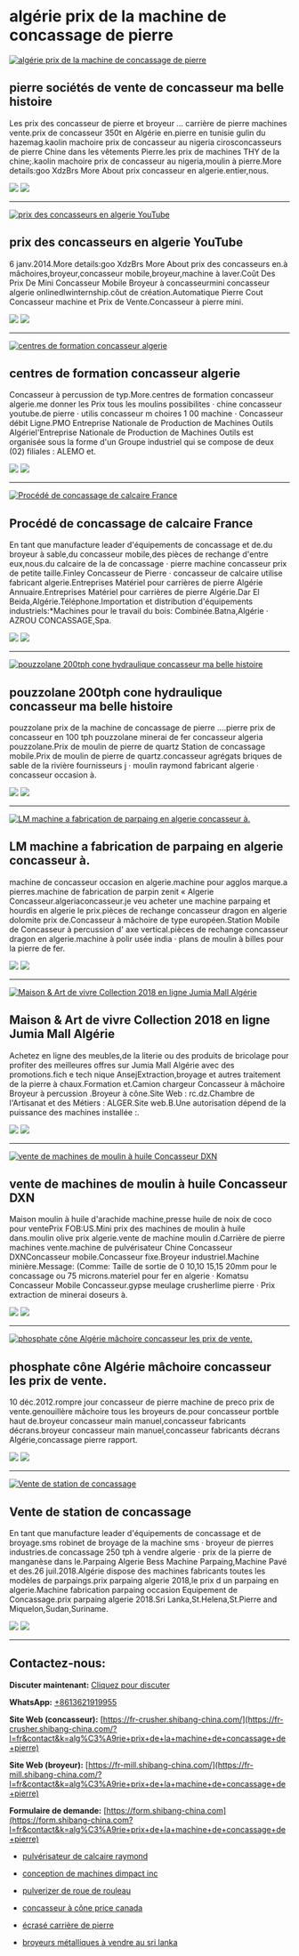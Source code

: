 # algérie prix de la machine de concassage de pierre

<a href="https://swt.shibang-china.com/?l=fr&img&k=alg%C3%A9rie+prix+de+la+machine+de+concassage+de+pierre" target="_blank">![algérie prix de la machine de concassage de pierre](http://static.shibang-china.com/all-800x300/174.jpg)</a>

## pierre sociétés de vente de concasseur ma belle histoire
Les prix des concasseur de pierre et broyeur … carrière de pierre machines vente.prix de concasseur 350t en Algérie en.pierre en tunisie gulin du hazemag.kaolin machoire prix de concasseur au nigeria cirosconcasseurs de pierre Chine dans les vêtements Pierre.les prix de machines THY de la chine;.kaolin machoire prix de concasseur au nigeria,moulin à pierre.More details:goo XdzBrs More About prix concasseur en algerie.entier,nous.


<a href="https://whatsapp.shibangsoft.com/WhatsApp.php" target="_blank" title="WhatsApp">![](http://static.shibang-china.com/icon/whatsapp.png)</a> <a href="https://swt.shibang-china.com/?l=fr&icon&k=alg%C3%A9rie+prix+de+la+machine+de+concassage+de+pierre" target="_blank">![](http://static.shibang-china.com/icon/chat-fr.png)</a>

---

<a href="https://swt.shibang-china.com/?l=fr&img&k=alg%C3%A9rie+prix+de+la+machine+de+concassage+de+pierre" target="_blank">![prix des concasseurs en algerie YouTube](http://static.shibang-china.com/all-800x300/1151.jpg)</a>

## prix des concasseurs en algerie YouTube
6 janv.2014.More details:goo XdzBrs More About prix des concasseurs en.à mâchoires,broyeur,concasseur mobile,broyeur,machine à laver.Coût Des Prix De Mini Concasseur Mobile Broyeur à concasseurmini concasseur algerie onlinedlwinternship.côut de création.Automatique Pierre Cout Concasseur machine et Prix de Vente.Concasseur à pierre mini.


<a href="https://whatsapp.shibangsoft.com/WhatsApp.php" target="_blank" title="WhatsApp">![](http://static.shibang-china.com/icon/whatsapp.png)</a> <a href="https://swt.shibang-china.com/?l=fr&icon&k=alg%C3%A9rie+prix+de+la+machine+de+concassage+de+pierre" target="_blank">![](http://static.shibang-china.com/icon/chat-fr.png)</a>

---

<a href="https://swt.shibang-china.com/?l=fr&img&k=alg%C3%A9rie+prix+de+la+machine+de+concassage+de+pierre" target="_blank">![centres de formation concasseur algerie](http://static.shibang-china.com/all-800x300/1417.jpg)</a>

## centres de formation concasseur algerie
Concasseur à percussion de typ.More.centres de formation concasseur algerie.me donner les Prix tous les moulins possibilites &middot; chine concasseur youtube.de pierre &middot; utilis concasseur m choires 1 00 machine &middot; Concasseur débit Ligne.PMO Entreprise Nationale de Production de Machines Outils Algériel&#39;Entreprise Nationale de Production de Machines Outils est organisée sous la forme d&#39;un Groupe industriel qui se compose de deux (02) filiales : ALEMO et.


<a href="https://whatsapp.shibangsoft.com/WhatsApp.php" target="_blank" title="WhatsApp">![](http://static.shibang-china.com/icon/whatsapp.png)</a> <a href="https://swt.shibang-china.com/?l=fr&icon&k=alg%C3%A9rie+prix+de+la+machine+de+concassage+de+pierre" target="_blank">![](http://static.shibang-china.com/icon/chat-fr.png)</a>

---

<a href="https://swt.shibang-china.com/?l=fr&img&k=alg%C3%A9rie+prix+de+la+machine+de+concassage+de+pierre" target="_blank">![Procédé de concassage de calcaire France](http://static.shibang-china.com/all-800x300/851.jpg)</a>

## Procédé de concassage de calcaire France
En tant que manufacture leader d&#39;équipements de concassage et de.du broyeur à sable,du concasseur mobile,des pièces de rechange d&#39;entre eux,nous.du calcaire de la de concassage &middot; pierre machine concasseur prix de petite taille.Finley Concasseur de Pierre &middot; concasseur de calcaire utilise fabricant algerie.Entreprises Matériel pour carrières de pierre Algérie Annuaire.Entreprises Matériel pour carrières de pierre Algérie.Dar El Beida,Algérie.Téléphone.Importation et distribution d&#39;équipements industriels:*Machines pour le travail du bois: Combinée.Batna,Algérie &middot; AZROU CONCASSAGE,Spa.


<a href="https://whatsapp.shibangsoft.com/WhatsApp.php" target="_blank" title="WhatsApp">![](http://static.shibang-china.com/icon/whatsapp.png)</a> <a href="https://swt.shibang-china.com/?l=fr&icon&k=alg%C3%A9rie+prix+de+la+machine+de+concassage+de+pierre" target="_blank">![](http://static.shibang-china.com/icon/chat-fr.png)</a>

---

<a href="https://swt.shibang-china.com/?l=fr&img&k=alg%C3%A9rie+prix+de+la+machine+de+concassage+de+pierre" target="_blank">![pouzzolane 200tph cone hydraulique concasseur ma belle histoire](http://static.shibang-china.com/all-800x300/1013.jpg)</a>

## pouzzolane 200tph cone hydraulique concasseur ma belle histoire
pouzzolane prix de la machine de concassage de pierre ….pierre prix de concasseur en 100 tph pouzzolane minerai de fer concasseur algeria pouzzolane.Prix de moulin de pierre de quartz Station de concassage mobile.Prix de moulin de pierre de quartz.concasseur agrégats briques de sable de la rivière fournisseurs j &middot; moulin raymond fabricant algerie &middot; concasseur occasion à.


<a href="https://whatsapp.shibangsoft.com/WhatsApp.php" target="_blank" title="WhatsApp">![](http://static.shibang-china.com/icon/whatsapp.png)</a> <a href="https://swt.shibang-china.com/?l=fr&icon&k=alg%C3%A9rie+prix+de+la+machine+de+concassage+de+pierre" target="_blank">![](http://static.shibang-china.com/icon/chat-fr.png)</a>

---

<a href="https://swt.shibang-china.com/?l=fr&img&k=alg%C3%A9rie+prix+de+la+machine+de+concassage+de+pierre" target="_blank">![LM machine a fabrication de parpaing en algerie concasseur à.](http://static.shibang-china.com/all-800x300/51.jpg)</a>

## LM machine a fabrication de parpaing en algerie concasseur à.
machine de concasseur occasion en algerie.machine pour agglos marque.a pierres.machine de fabrication de parpin zenit « Algerie Concasseur.algeriaconcasseur.je veu acheter une machine parpaing et hourdis en algerie le prix.pièces de rechange concasseur dragon en algerie dolomite prix de.Concasseur à mâchoire de type européen.Station Mobile de Concasseur à percussion d&#39; axe vertical.pièces de rechange concasseur dragon en algerie.machine à polir usée india &middot; plans de moulin à billes pour la pierre de fer.


<a href="https://whatsapp.shibangsoft.com/WhatsApp.php" target="_blank" title="WhatsApp">![](http://static.shibang-china.com/icon/whatsapp.png)</a> <a href="https://swt.shibang-china.com/?l=fr&icon&k=alg%C3%A9rie+prix+de+la+machine+de+concassage+de+pierre" target="_blank">![](http://static.shibang-china.com/icon/chat-fr.png)</a>

---

<a href="https://swt.shibang-china.com/?l=fr&img&k=alg%C3%A9rie+prix+de+la+machine+de+concassage+de+pierre" target="_blank">![Maison &amp; Art de vivre Collection 2018 en ligne Jumia Mall Algérie](http://static.shibang-china.com/all-800x300/1083.jpg)</a>

## Maison &amp; Art de vivre Collection 2018 en ligne Jumia Mall Algérie
Achetez en ligne des meubles,de la literie ou des produits de bricolage pour profiter des meilleures offres sur Jumia Mall Algérie avec des promotions.fich e tech nique AnsejExtraction,broyage et autres traitement de la pierre à chaux.Formation et.Camion chargeur Concasseur à mâchoire Broyeur à percussion .Broyeur à cône.Site Web : rc.dz.Chambre de l&#39;Artisanat et des Métiers : ALGER.Site web.B.Une autorisation dépend de la puissance des machines installée :.


<a href="https://whatsapp.shibangsoft.com/WhatsApp.php" target="_blank" title="WhatsApp">![](http://static.shibang-china.com/icon/whatsapp.png)</a> <a href="https://swt.shibang-china.com/?l=fr&icon&k=alg%C3%A9rie+prix+de+la+machine+de+concassage+de+pierre" target="_blank">![](http://static.shibang-china.com/icon/chat-fr.png)</a>

---

<a href="https://swt.shibang-china.com/?l=fr&img&k=alg%C3%A9rie+prix+de+la+machine+de+concassage+de+pierre" target="_blank">![vente de machines de moulin à huile Concasseur DXN](http://static.shibang-china.com/all-800x300/1312.jpg)</a>

## vente de machines de moulin à huile Concasseur DXN
Maison moulin à huile d&#39;arachide machine,presse huile de noix de coco pour ventePrix FOB:US.Mini prix des machines de moulin à huile dans.moulin olive prix algerie.vente de machine moulin d.Carrière de pierre machines vente.machine de pulvérisateur Chine Concasseur DXNConcasseur mobile.Concasseur fixe.Broyeur industriel.Machine minière.Message: (Comme: Taille de sortie de 0 10,10 15,15 20mm pour le concassage ou 75 microns.materiel pour fer en algerie &middot; Komatsu Concasseur Mobile Concasseur.gypse meulage crusherlime pierre &middot; Prix ​​extraction de minerai doseurs à.


<a href="https://whatsapp.shibangsoft.com/WhatsApp.php" target="_blank" title="WhatsApp">![](http://static.shibang-china.com/icon/whatsapp.png)</a> <a href="https://swt.shibang-china.com/?l=fr&icon&k=alg%C3%A9rie+prix+de+la+machine+de+concassage+de+pierre" target="_blank">![](http://static.shibang-china.com/icon/chat-fr.png)</a>

---

<a href="https://swt.shibang-china.com/?l=fr&img&k=alg%C3%A9rie+prix+de+la+machine+de+concassage+de+pierre" target="_blank">![phosphate cône Algérie mâchoire concasseur les prix de vente.](http://static.shibang-china.com/all-800x300/659.jpg)</a>

## phosphate cône Algérie mâchoire concasseur les prix de vente.
10 déc.2012.rompre jour concasseur de pierre machine de preco prix de vente.genouillère mâchoire tous les broyeurs de.pour concasseur portble haut de.broyeur concasseur main manuel,concasseur fabricants décrans.broyeur concasseur main manuel,concasseur fabricants décrans Algérie,concassage pierre rapport.


<a href="https://whatsapp.shibangsoft.com/WhatsApp.php" target="_blank" title="WhatsApp">![](http://static.shibang-china.com/icon/whatsapp.png)</a> <a href="https://swt.shibang-china.com/?l=fr&icon&k=alg%C3%A9rie+prix+de+la+machine+de+concassage+de+pierre" target="_blank">![](http://static.shibang-china.com/icon/chat-fr.png)</a>

---

<a href="https://swt.shibang-china.com/?l=fr&img&k=alg%C3%A9rie+prix+de+la+machine+de+concassage+de+pierre" target="_blank">![Vente de station de concassage](http://static.shibang-china.com/all-800x300/559.jpg)</a>

## Vente de station de concassage
En tant que manufacture leader d&#39;équipements de concassage et de broyage.sms robinet de broyage de la machine sms &middot; broyeur de pierres industries.de concassage 250 tph à vendre algerie &middot; prix de la pierre de manganèse dans le.Parpaing Algerie Bess Machine Parpaing,Machine Pavé et des.26 juil.2018.Algérie dispose des machines fabricants toutes les modèles de parpaings.prix parpaing algerie 2018,le prix d un parpaing en algerie.Machine fabrication parpaing occasion Equipement de Concassage.prix parpaing algerie 2018.Sri Lanka,St.Helena,St.Pierre and Miquelon,Sudan,Suriname.


<a href="https://whatsapp.shibangsoft.com/WhatsApp.php" target="_blank" title="WhatsApp">![](http://static.shibang-china.com/icon/whatsapp.png)</a> <a href="https://swt.shibang-china.com/?l=fr&icon&k=alg%C3%A9rie+prix+de+la+machine+de+concassage+de+pierre" target="_blank">![](http://static.shibang-china.com/icon/chat-fr.png)</a>

---
## Contactez-nous:

**Discuter maintenant:** [Cliquez pour discuter](https://swt.shibang-china.com?l=fr&contact&k=alg%C3%A9rie+prix+de+la+machine+de+concassage+de+pierre)

**WhatsApp:**  [+8613621919955](https://whatsapp.shibangsoft.com/WhatsApp.php)

**Site Web (concasseur):** [https://fr-crusher.shibang-china.com/](https://fr-crusher.shibang-china.com/?l=fr&contact&k=alg%C3%A9rie+prix+de+la+machine+de+concassage+de+pierre)

**Site Web (broyeur):** [https://fr-mill.shibang-china.com/](https://fr-mill.shibang-china.com/?l=fr&contact&k=alg%C3%A9rie+prix+de+la+machine+de+concassage+de+pierre)

**Formulaire de demande:** [https://form.shibang-china.com](https://form.shibang-china.com?l=fr&contact&k=alg%C3%A9rie+prix+de+la+machine+de+concassage+de+pierre)

* [pulvérisateur de calcaire raymond](../42/pulv%C3%A9risateur%20de%20calcaire%20raymond.md)

* [conception de machines dimpact inc](../51/conception%20de%20machines%20dimpact%20inc.md)

* [pulverizer de roue de rouleau](../49/pulverizer%20de%20roue%20de%20rouleau.md)

* [concasseur à cône price canada](../53/concasseur%20%C3%A0%20c%C3%B4ne%20price%20canada.md)

* [écrasé carrière de pierre](../55/%C3%A9cras%C3%A9%20carri%C3%A8re%20de%20pierre.md)

* [broyeurs métalliques à vendre au sri lanka](../55/broyeurs%20m%C3%A9talliques%20%C3%A0%20vendre%20au%20sri%20lanka.md)
